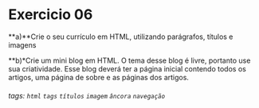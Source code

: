 # Exercicio 06 

**a)**Crie o seu currículo em HTML, utilizando
parágrafos, títulos e imagens

**b)*Crie um mini blog em HTML. O tema desse blog é livre, portanto use sua criatividade. Esse blog deverá ter a página inicial contendo todos os artigos, uma página de sobre e as páginas dos artigos.

###### tags:  `html` `tags`  `títulos` `imagem`  `âncora` `navegação`